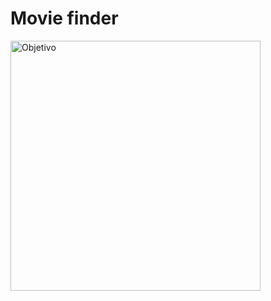 # Movie finder
<img width="400" alt="Objetivo" src="https://github.com/user-attachments/assets/fd83ccc5-f75b-4a77-82a4-3b8050d273a3" />
